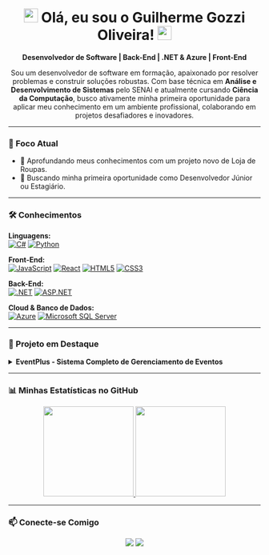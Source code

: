 <h1 align="center">
  <img src="https://media.giphy.com/media/hvRJCLFzcasrR4ia7z/giphy.gif" width="28"> 
  Olá, eu sou o Guilherme Gozzi Oliveira! 
  <img src="https://media.giphy.com/media/hvRJCLFzcasrR4ia7z/giphy.gif" width="28">
</h1>

<p align="center">
  <strong>Desenvolvedor de Software | Back-End | .NET & Azure | Front-End</strong>
</p>

<p align="center">
  Sou um desenvolvedor de software em formação, apaixonado por resolver problemas e construir soluções robustas. Com base técnica em <b>Análise e Desenvolvimento de Sistemas </b>  pelo SENAI e atualmente cursando <b> Ciência da Computação</b>, busco ativamente minha primeira oportunidade para aplicar meu conhecimento em um ambiente profissional, colaborando em projetos desafiadores e inovadores.
</p>

---

### 🎯 Foco Atual

- 🌱 Aprofundando meus conhecimentos com um projeto novo de Loja de Roupas.
- 🚀 Buscando minha primeira oportunidade como Desenvolvedor Júnior ou Estagiário.

---

### 🛠️ Conhecimentos

<p align="left">
  <strong>Linguagens:</strong><br>
  <a href="#"><img alt="C#" src="https://img.shields.io/badge/C%23-239120?style=for-the-badge&logo=c-sharp&logoColor=white"></a>
  <a href="#"><img alt="Python" src="https://img.shields.io/badge/Python-3776AB?style=for-the-badge&logo=python&logoColor=white"></a>
</p>
<p align="left">
  <strong>Front-End:</strong><br>
  <a href="#"><img alt="JavaScript" src="https://img.shields.io/badge/JavaScript-F7DF1E?style=for-the-badge&logo=javascript&logoColor=black"></a>
  <a href="#"><img alt="React" src="https://img.shields.io/badge/React-20232A?style=for-the-badge&logo=react&logoColor=61DAFB"></a>
  <a href="#"><img alt="HTML5" src="https://img.shields.io/badge/HTML5-E34F26?style=for-the-badge&logo=html5&logoColor=white"></a>
  <a href="#"><img alt="CSS3" src="https://img.shields.io/badge/CSS3-1572B6?style=for-the-badge&logo=css3&logoColor=white"></a>
</p>
<p align="left">
  <strong>Back-End:</strong><br>
  <a href="#"><img alt=".NET" src="https://img.shields.io/badge/.NET-512BD4?style=for-the-badge&logo=dotnet&logoColor=white"></a>
  <a href="#"><img alt="ASP.NET" src="https://img.shields.io/badge/ASP.NET-512BD4?style=for-the-badge&logo=asp.net&logoColor=white"></a>
</p>
<p align="left">
  <strong>Cloud & Banco de Dados:</strong><br>
  <a href="#"><img alt="Azure" src="https://img.shields.io/badge/Azure-0078D4?style=for-the-badge&logo=microsoft-azure&logoColor=white"></a>
  <a href="#"><img alt="Microsoft SQL Server" src="https://img.shields.io/badge/Microsoft_SQL_Server-CC2927?style=for-the-badge&logo=microsoft-sql-server&logoColor=white"></a>
</p>

---

### 📌 Projeto em Destaque

<details>
<summary>
  <strong>EventPlus - Sistema Completo de Gerenciamento de Eventos</strong></summary>
  
  - **Descrição:** Projeto full-stack desenvolvido como trabalho acadêmico no SENAI. A solução conta com uma API RESTful para o back-end e uma interface interativa no front-end para gerenciar eventos, presenças e comentários em tempo real.
  - **Deploy:** O front-end está hospedado na **Vercel** e a API (back-end) no **Microsoft Azure**.
  
  ---
  
  #### **Front-End:**
  - **Tecnologias:** React.js, JavaScript, HTML5, CSS3.
  - **Features:**
    - Interface reativa e componentizada.
    - Gerenciamento de estado e consumo de APIs.
    - Roteamento de páginas com React Router e utilização de pacotes via NPM.

  #### **Back-End:**
  - **Tecnologias:** C#, .NET, ASP.NET, Entity Framework (ORM).
  - **Features:**
    - API RESTful com implementação de CRUD completo.
    - Autenticação e autorização segura com JSON Web Tokens (JWT) e RBAC.
    - Documentação de endpoints automatizada com Swagger.
  
  - **Link do Repositório:** [Clique aqui para ver o projeto](https://github.com/GuilhermeOliveira23/eventplus_deploy)
</details>

---

### 📊 Minhas Estatísticas no GitHub

<p align="center">
  <a href="https://github.com/GuilhermeOliveira23">
    <img height="180em" src="https://github-readme-stats.vercel.app/api?username=GuilhermeOliveira23&show_icons=true&theme=dracula&include_all_commits=true&count_private=true&hide=commits"/>
    <img height="180em" src="https://github-readme-stats.vercel.app/api/top-langs/?username=GuilhermeOliveira23&layout=compact&langs_count=7&theme=dracula"/>
  </a>
</p>

---

### 📫 Conecte-se Comigo

<p align="center">
  <a href="https://www.linkedin.com/in/guilherme-gozzi-56a610233/"><img src="https://img.shields.io/badge/LinkedIn-0077B5?style=for-the-badge&logo=linkedin&logoColor=white" /></a>
  <a href="mailto:[olivergozzi@gmail.com]"><img src="https://img.shields.io/badge/Email-D14836?style=for-the-badge&logo=gmail&logoColor=white" /></a>
</p>
